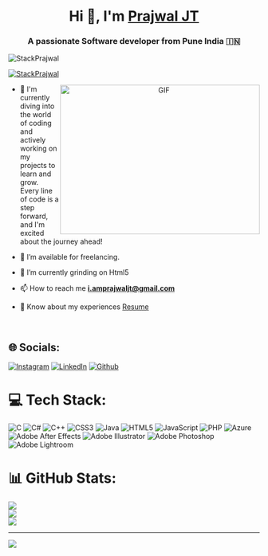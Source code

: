 <h1 align="center">Hi 👋, I'm <a href="https://StackPrajwal.github.io/Me.io/" target="blank">
Prajwal JT</a></h1>
<h3 align="center">A passionate Software developer from Pune India &#127470;&#127475</h3>

<p align="left"> <img src="https://komarev.com/ghpvc/?username=StackPrajwal&label=Profile%20views&color=0e75b6&style=flat" alt="StackPrajwal" /> </p>

<p align="left"> <a href="https://twitter.com/StackPrajwal" target="blank"><img src="https://img.shields.io/twitter/follow/StackPrajwal?logo=twitter&style=for-the-badge" alt="StackPrajwal" /></a> </p>

<a target="_blank" align="center">
  <img align="right" top="500" height="300" width="400" alt="GIF" src="https://media.giphy.com/media/SWoSkN6DxTszqIKEqv/giphy.gif">
</a>


- 🌱 I'm currently diving into the world of coding and actively
     working on my projects to learn and grow. Every line of code
     is a step forward, and I'm excited about the journey ahead!

- 🤝 I’m available for freelancing.

- 🌱 I’m currently grinding on Html5 


- 📫 How to reach me **i.amprajwaljt@gmail.com**

- 📄 Know about my experiences <a href="https://github.com/StackPrajwal/Me.io/blob/master/01SaurabhChavanReactNativeResume.pdf" target="blank">Resume</a>
<br/>



## 🌐 Socials:
[![Instagram](https://img.shields.io/badge/Instagram-%23E4405F.svg?logo=Instagram&logoColor=white)](https://instagram.com/stack_prajwal) 
[![LinkedIn](https://img.shields.io/badge/LinkedIn-%230077B5.svg?logo=linkedin&logoColor=white)](https://linkedin.com/in/https://www.linkedin.com/in/prajwaljt/) 
[![Github](https://img.shields.io/badge/-Stackoverflow-FE7A16?logo=stack-overflow&logoColor=white)](https://stackoverflow.com/users/https://github.com/StackPrajwal) 

# 💻 Tech Stack:
![C](https://img.shields.io/badge/c-%2300599C.svg?style=for-the-badge&logo=c&logoColor=white) ![C#](https://img.shields.io/badge/c%23-%23239120.svg?style=for-the-badge&logo=c-sharp&logoColor=white) ![C++](https://img.shields.io/badge/c++-%2300599C.svg?style=for-the-badge&logo=c%2B%2B&logoColor=white) ![CSS3](https://img.shields.io/badge/css3-%231572B6.svg?style=for-the-badge&logo=css3&logoColor=white) ![Java](https://img.shields.io/badge/java-%23ED8B00.svg?style=for-the-badge&logo=java&logoColor=white) ![HTML5](https://img.shields.io/badge/html5-%23E34F26.svg?style=for-the-badge&logo=html5&logoColor=white) ![JavaScript](https://img.shields.io/badge/javascript-%23323330.svg?style=for-the-badge&logo=javascript&logoColor=%23F7DF1E) ![PHP](https://img.shields.io/badge/php-%23777BB4.svg?style=for-the-badge&logo=php&logoColor=white) ![Azure](https://img.shields.io/badge/azure-%230072C6.svg?style=for-the-badge&logo=azure-devops&logoColor=white) ![Adobe After Effects](https://img.shields.io/badge/Adobe%20After%20Effects-9999FF.svg?style=for-the-badge&logo=Adobe%20After%20Effects&logoColor=white) ![Adobe Illustrator](https://img.shields.io/badge/adobeillustrator-%23FF9A00.svg?style=for-the-badge&logo=adobeillustrator&logoColor=white) ![Adobe Photoshop](https://img.shields.io/badge/adobephotoshop-%2331A8FF.svg?style=for-the-badge&logo=adobephotoshop&logoColor=white) ![Adobe Lightroom](https://img.shields.io/badge/Adobe%20Lightroom-31A8FF.svg?style=for-the-badge&logo=Adobe%20Lightroom&logoColor=white)
# 📊 GitHub Stats:
![](https://github-readme-stats.vercel.app/api?username=StackPrajwal&theme=react&hide_border=false&include_all_commits=false&count_private=false)<br/>
![](https://github-readme-streak-stats.herokuapp.com/?user=StackPrajwal&theme=react&hide_border=false)<br/>
![](https://github-readme-stats.vercel.app/api/top-langs/?username=StackPrajwal&theme=react&hide_border=false&include_all_commits=false&count_private=false&layout=compact)

---
[![](https://visitcount.itsvg.in/api?id=StackPrajwal&icon=2&color=1)](https://visitcount.itsvg.in)

<!-- Proudly created with GPRM ( https://gprm.itsvg.in ) -->
